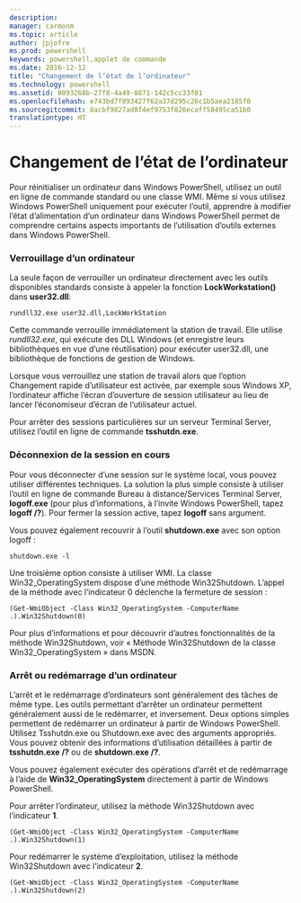 ```yaml
---
description: 
manager: carmonm
ms.topic: article
author: jpjofre
ms.prod: powershell
keywords: powershell,applet de commande
ms.date: 2016-12-12
title: "Changement de l’état de l’ordinateur"
ms.technology: powershell
ms.assetid: 8093268b-27f8-4a49-8871-142c5cc33f01
ms.openlocfilehash: e743bd7f893427f62a37d295c26c1b5aea2185f0
ms.sourcegitcommit: 8acbf9827ad8f4ef9753f826ecaff58495ca51b0
translationtype: HT
---
```

# <a name="changing-computer-state"></a>Changement de l’état de l’ordinateur
Pour réinitialiser un ordinateur dans Windows PowerShell, utilisez un outil en ligne de commande standard ou une classe WMI. Même si vous utilisez Windows PowerShell uniquement pour exécuter l’outil, apprendre à modifier l’état d’alimentation d’un ordinateur dans Windows PowerShell permet de comprendre certains aspects importants de l’utilisation d’outils externes dans Windows PowerShell.

### <a name="locking-a-computer"></a>Verrouillage d’un ordinateur
La seule façon de verrouiller un ordinateur directement avec les outils disponibles standards consiste à appeler la fonction **LockWorkstation()** dans **user32.dll**:

```
rundll32.exe user32.dll,LockWorkStation
```

Cette commande verrouille immédiatement la station de travail. Elle utilise *rundll32.exe*, qui exécute des DLL Windows (et enregistre leurs bibliothèques en vue d’une réutilisation) pour exécuter user32.dll, une bibliothèque de fonctions de gestion de Windows.

Lorsque vous verrouillez une station de travail alors que l’option Changement rapide d’utilisateur est activée, par exemple sous Windows XP, l’ordinateur affiche l’écran d’ouverture de session utilisateur au lieu de lancer l’économiseur d’écran de l’utilisateur actuel.

Pour arrêter des sessions particulières sur un serveur Terminal Server, utilisez l’outil en ligne de commande **tsshutdn.exe**.

### <a name="logging-off-the-current-session"></a>Déconnexion de la session en cours
Pour vous déconnecter d’une session sur le système local, vous pouvez utiliser différentes techniques. La solution la plus simple consiste à utiliser l’outil en ligne de commande Bureau à distance/Services Terminal Server, **logoff.exe** (pour plus d’informations, à l’invite Windows PowerShell, tapez **logoff /?**). Pour fermer la session active, tapez **logoff** sans argument.

Vous pouvez également recouvrir à l’outil **shutdown.exe** avec son option logoff :

```
shutdown.exe -l
```

Une troisième option consiste à utiliser WMI. La classe Win32_OperatingSystem dispose d’une méthode Win32Shutdown. L’appel de la méthode avec l’indicateur 0 déclenche la fermeture de session :

```
(Get-WmiObject -Class Win32_OperatingSystem -ComputerName .).Win32Shutdown(0)
```

Pour plus d’informations et pour découvrir d’autres fonctionnalités de la méthode Win32Shutdown, voir « Méthode Win32Shutdown de la classe Win32_OperatingSystem » dans MSDN.

### <a name="shutting-down-or-restarting-a-computer"></a>Arrêt ou redémarrage d’un ordinateur
L’arrêt et le redémarrage d’ordinateurs sont généralement des tâches de même type. Les outils permettant d’arrêter un ordinateur permettent généralement aussi de le redémarrer, et inversement. Deux options simples permettent de redémarrer un ordinateur à partir de Windows PowerShell. Utilisez Tsshutdn.exe ou Shutdown.exe avec des arguments appropriés. Vous pouvez obtenir des informations d’utilisation détaillées à partir de **tsshutdn.exe /?** ou de **shutdown.exe /?**.

Vous pouvez également exécuter des opérations d’arrêt et de redémarrage à l’aide de **Win32_OperatingSystem** directement à partir de Windows PowerShell.

Pour arrêter l’ordinateur, utilisez la méthode Win32Shutdown avec l’indicateur **1**.

```
(Get-WmiObject -Class Win32_OperatingSystem -ComputerName .).Win32Shutdown(1)
```

Pour redémarrer le système d’exploitation, utilisez la méthode Win32Shutdown avec l’indicateur **2**.

```
(Get-WmiObject -Class Win32_OperatingSystem -ComputerName .).Win32Shutdown(2)
```

